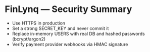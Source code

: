 ﻿# FinLynq — Security Summary

- Use HTTPS in production
- Set a strong SECRET_KEY and never commit it
- Replace in-memory USERS with real DB and hashed passwords (bcrypt/argon2)
- Verify payment provider webhooks via HMAC signature
